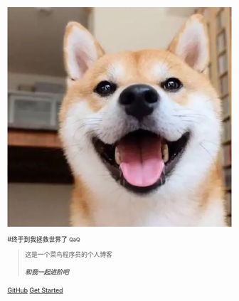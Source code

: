 <!-- _coverpage.md -->

![](狗狗头像.png)

#终于到我拯救世界了 <small>QaQ</small>

> 这是一个菜鸟程序员的个人博客
>
> ##### **和我一起进阶吧**

[GitHub](https://github.com/liulu12356)
[Get Started](#刘璐的博客)